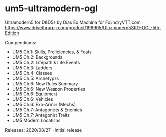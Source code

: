 # um5-ultramodern-ogl
 Ultramodern5 for D&D5e by Dias Ex Machina for FoundryVTT.com
https://www.drivethrurpg.com/product/196905/Ultramodern5SRD-OGL-5th-Edition

Compendiums:
- UM5 Ch.1: Skills, Proficiencies, & Feats
- UM5 Ch.2: Backgrounds
- UM5 Ch.2: Lifepath & Life Events
- UM5 Ch.3: Ladders
- UM5 Ch.4: Classes
- UM5 Ch.5: Archetypes
- UM5 Ch.6: New Rules Summary
- UM5 Ch.6: New Weapon Properties
- UM5 Ch.6: Equipment
- UM5 Ch.6: Vehicles
- UM5 Ch.6: Exo-Armor (Mechs)
- UM5 Ch.7: Antagonists & Enemies
- UM5 Ch.7: Antagonist Traits
- UM5 Modern Locations

Releases:
2020/08/27 - Initial release
